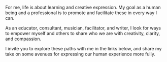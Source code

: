 For me, life is about learning and creative expression. My goal as a human being and a professional is to promote and facilitate these in every way I can.

As an educator, consultant, musician, facilitator, and writer, I look for ways to empower myself and others to share who we are with creativity, clarity, and compassion.

I invite you to explore these paths with me in the links below, and share my take on some avenues for expressing our human experience more fully.
